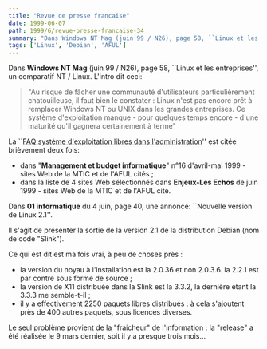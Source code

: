 ```yaml
---
title: "Revue de presse francaise"
date: 1999-06-07
path: 1999/6/revue-presse-francaise-34
summary: "Dans Windows NT Mag (juin 99 / N26), page 58, ``Linux et les entreprises'', un comparatif NT / Linux."
tags: ['Linux', 'Debian', 'AFUL']
---
```


<P>
Dans <B>Windows NT Mag</B> (juin 99 / N26), page 58,
``Linux et les entreprises'', un comparatif NT / Linux.
L'intro dit ceci:
</P>

<P>
<BLOCKQUOTE>
"Au risque de fâcher une communauté d'utilisateurs particulièrement
chatouilleuse, il faut bien le constater : Linux n'est pas encore prêt à
remplacer Windows NT ou UNIX dans les grandes entreprises. Ce système
d'exploitation manque - pour quelques temps encore - d'une maturité qu'il
gagnera certainement à terme"
</BLOCKQUOTE>
</P>

<P>
La ``<A HREF="http://www.mtic.pm.gouv.fr/linux/faq_oslibres.htm">FAQ
système d'exploitation libres dans l'administration</A>'' est citée
brièvement deux fois:
</P>

<UL>

<LI>dans "<B>Management et budget
informatique</B>" n°16 d'avril-mai 1999 - sites Web de la MTIC et de
l'AFUL cités ;
<LI>dans la liste de 4 sites Web sélectionnés dans <B>Enjeux-Les Echos</B> de
juin 1999 - sites Web de la MTIC et de l'AFUL cité.
</UL>

<P>Dans <B>01 informatique</B> du 4 juin, page 40, une annonce:
``Nouvelle version de Linux 2.1''.</P>

<P>Il s'agit de présenter la sortie de la version 2.1 de la distribution
Debian (nom de code "Slink").</P>

<P>Ce qui est dit est ma fois vrai, à peu de choses près :</P>

<UL>

<LI>la version du noyau à l'installation est la 2.0.36 et non 2.0.3.6.
la 2.2.1 est par contre sous forme de source ;
<LI>la version de X11 distribuée dans la Slink est la 3.3.2, la dernière
étant la 3.3.3 me semble-t-il ;
<LI>il y a effectivement 2250 paquets libres distribués : à cela
s'ajoutent près de 400 autres paquets, sous licences diverses.
</UL>

<P>Le seul problème provient de la "fraicheur" de l'information :
la "release" a été réalisée le 9 mars dernier, soit il y a presque
trois mois...</P>


